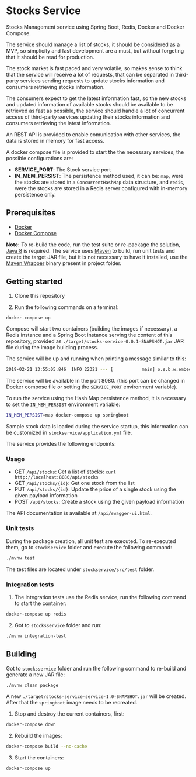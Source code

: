 # Stocks Service

Stocks Management service using Spring Boot, Redis, Docker and Docker Compose.

The service should manage a list of stocks, it should be considered as a MVP, so simplicity and fast development are a must, but without forgeting that it should be read for production.

The stock market is fast paced and very volatile, so makes sense to think that the service will receive a lot of requests, that can be separated in third-party services sending requests to update stocks information and consumers retrieving stocks information. 

The consumers expect to get the latest information fast, so the new stocks and updated information of available stocks should be available to be retrieved as fast as possible, the service should handle a lot of concurrent access of third-party services updating their stocks information and consumers retrieving the latest information.

An REST API is provided to enable comunication with other services, the data is stored in memory for fast access.

A docker compose file is provided to start the the necessary services, the possible configurations are:

- __SERVICE_PORT__: The Stock service port
- __IN_MEM_PERSIST__: The persistence method used, it can be: `map`, were the stocks are stored in a `ConcurrentHashMap` data structure, and `redis`, were the stocks are stored in a Redis server configured with in-memory persistence only.

## Prerequisites

- [Docker](https://www.docker.com/)
- [Docker Compose](https://github.com/docker/compose)

__Note:__ To re-build the code, run the test suite or re-package the solution, [Java 8](https://www.oracle.com/technetwork/java/javase/overview/java8-2100321.html) is required. The service uses [Maven](https://maven.apache.org/) to build, run unit tests and create the target JAR file, but it is not necessary to have it installed, use the [Maven Wrapper](https://github.com/takari/maven-wrapper) binary present in project folder.

## Getting started

1. Clone this repository

2. Run the following commands on a terminal:

```sh
docker-compose up
```

Compose will start two containers (building the images if necessary), a Redis instance and a Spring Boot instance serving the content of this repository, provided as `./target/stocks-service-0.0.1-SNAPSHOT.jar` JAR file during the image building process.

The service will be up and running when printing a message similar to this:

```sh
2019-02-21 13:55:05.846  INFO 22321 --- [           main] o.s.b.w.embedded.tomcat.TomcatWebServer  : Tomcat started on port(s): 8080 (http) with context path '/api'
```

The service will be available in the port 8080. (this port can be changed in Docker compose file or setting the `SERVICE_PORT` environment variable).

To run the service using the Hash Map persistence method, it is necessary to set the `IN_MEM_PERSIST` environment variable:

```sh
IN_MEM_PERSIST=map docker-compose up springboot
```

Sample stock data is loaded during the service startup, this information can be customized in `stockservice/application.yml` file.

The service provides the following endpoints:

### Usage

- GET `/api/stocks`: Get a list of stocks: `curl http://localhost:8080/api/stocks`
- GET `/api/stocks/{id}`: Get one stock from the list
- PUT `/api/stocks/{id}`: Update the price of a single stock using the given payload information
- POST `/api/stocks`: Create a stock using the given payload information

The API documentation is available at `/api/swagger-ui.html`.

### Unit tests

During the package creation, all unit test are executed. To re-executed them, go to `stockservice` folder and execute the following command:

```sh
./mvnw test
```

The test files are located under `stockservice/src/test` folder.

### Integration tests

1. The integration tests use the Redis service, run the following command to start the container:

```sh
docker-compose up redis
```

2. Got to `stocksservice` folder and run:

```sh
./mvnw integration-test
```

## Building

Got to `stocksservice` folder and run the following command to re-build and generate a new JAR file:

```sh
./mvnw clean package
```

A new `./target/stocks-service-service-1.0-SNAPSHOT.jar` will be created. After that the `springboot` image needs to be recreated.

1. Stop and destroy the current containers, first:

```sh
docker-compose down
```

2. Rebuild the images:

```sh
docker-compose build --no-cache
```

3. Start the containers:

```sh
docker-compose up
```
